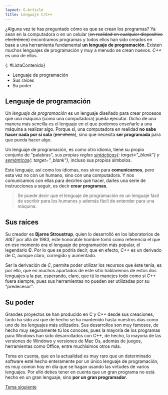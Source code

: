```yaml
---
layout: G-Article
title: Lenguaje C/C++
---
```


¿Alguna vez te has preguntado cómo es que se crean los programas? Ya sean en la computadora o en un celular (<s>en realidad en cualquier dispositivo electrónico</s>) encontramos programas y todos ellos han sido creados en base a una herramienta fundamental **un lenguaje de programación**. Existen muchos lenguajes de programación y muy a menudo se crean nuevos. *C++* es uno de ellos.

{: #ListaContenido}
- Lenguaje de programación
- Sus raíces
- Su poder

## Lenguaje de programación

Un *lenguaje de programación* es un lenguaje diseñado para crear procesos que una máquina (como una computadora) pueda ejecutar. Dicho de una manera más sencilla es el lenguaje en el que podemos enseñarle a una máquina a realizar algo. Porque sí, una computadora en realidad **no sabe hacer nada por sí sola** (<s>por ahora</s>), sino que necesita **ser programada** para que pueda hacer algo.

Un lenguaje de programación, es como otro idioma, tiene su propio conjunto de "palabras", sus propias *reglas [sintácticas](http://dle.rae.es/?id=XzfiT9q){: target="_blank"} y [semánticas](http://dle.rae.es/?id=XVRDns5){: target="_blank"}*, incluso sus propios símbolos.

Este lenguaje, así como los idiomas, nos sirve para **comunicarnos**, pero esta vez no con un humano, sino con una computadora. Y nos comunicamos con ellas para decirles qué hacer, darles una serie de instrucciones a seguir, es decir **crear programas**.

> Se puede decir que el lenguaje de programación es un lenguaje fácil de escribir para los humanos y además fácil de entender para una máquina.

## Sus raíces

Su creador es **Bjarne Stroustrup**, quien lo desarrolló en los laboratorios de *At&T* por allá de 1983, este honorable hombre tomó como referencia el que en ese momento era el lenguaje de programación más popular, el legendario **C**. Por lo que se podría decir, que en efecto, *C++* es un derivado de *C*, aunque claro, corregido y aumentado.

Ser la derivación de *C*, permite poder utilizar los recursos que éste tenía, es por ello, que en muchos apartados de este sitio hablaremos de estos dos lenguajes a la par, esperando, claro, que tú lo manejes todo como si *C++* fuera siempre, pues sus herramientas no pueden ser utilizadas por su "predecesor".

## Su poder

Grandes proyectos se han producido en C y C++ desde sus creaciones, tanto ha sido así que de hecho se ha mantenido hasta nuestros días como uno de los lenguajes más utilizados. Sus desarrollos son muy famosos, de hecho muy seguramente tú los conoces, pues la mayoría de los programas para Windows han sido desarrollados con C++, de hecho, la mayoría de las versiones de Windows y versiones de Mac Os, además de juegos, herramientas como Office, entre muchísimos otros más.

Toma en cuenta, que en la actualidad es muy raro que un determinado software esté hecho enteramente por un único lenguaje de programación, es muy común hoy en día que se hagan usando las virtudes de varios lenguajes. Por ello debes tener en cuenta que un gran programa no está hecho en un gran lenguaje, sino **por un gran programador**.

<div class="Nav">
	<a href="{{ site.baseurl }}/C++/Introduccion/">Tema siguiente</a>
</div>